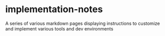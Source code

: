 # implementation-notes
A series of various markdown pages displaying instructions to customize and implement various tools and dev environments

<h1>
<a href="https://github.com/paulhanna1933/implementation-notes/blob/master/iTerm2%20Installation%20%26%20Customization.md">
</h1>
